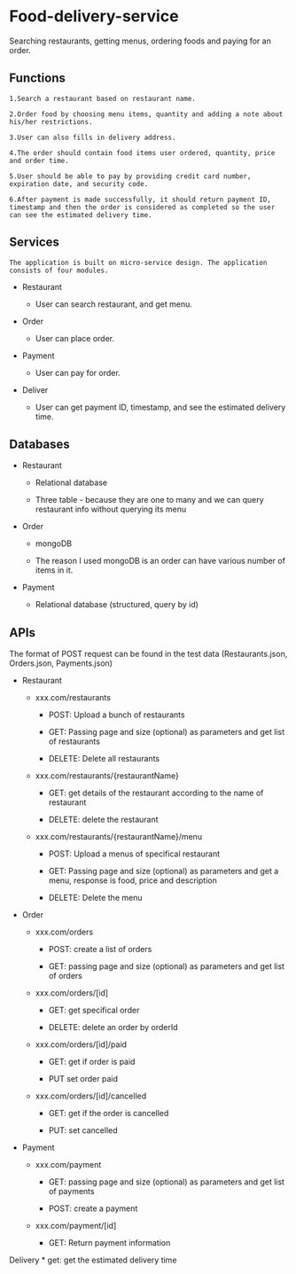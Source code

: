 # Food-delivery-service
Searching restaurants, getting menus, ordering foods and paying for an order.
## Functions
    1.Search a restaurant based on restaurant name.
    
    2.Order food by choosing menu items, quantity and adding a note about his/her restrictions.
    
    3.User can also fills in delivery address.
    
    4.The order should contain food items user ordered, quantity, price and order time.
    
    5.User should be able to pay by providing credit card number, expiration date, and security code.
    
    6.After payment is made successfully, it should return payment ID, timestamp and then the order is considered as completed so the user can see the estimated delivery time.

## Services
    The application is built on micro-service design. The application consists of four modules.
    
* Restaurant
  * User can search restaurant, and get menu.

* Order
  * User can place order.

* Payment
  * User can pay for order.
 
* Deliver
  * User can get payment ID, timestamp, and see the estimated delivery time.
 
## Databases
* Restaurant

  * Relational database

  * Three table - because they are one to many and we can query restaurant info without querying its menu

* Order

  * mongoDB

  * The reason I used mongoDB is an order can have various number of items in it.

* Payment

  * Relational database (structured, query by id)
 
 ## APIs 
 The format of POST request can be found in the test data (Restaurants.json, Orders.json, Payments.json)

* Restaurant

  * xxx.com/restaurants
     
     * POST: Upload a bunch of restaurants

     * GET: Passing  page and size (optional) as parameters and get list of restaurants

     * DELETE: Delete all restaurants
     
   * xxx.com/restaurants/{restaurantName}

     * GET: get details of the restaurant according to the name of restaurant

     * DELETE: delete the restaurant

  * xxx.com/restaurants/{restaurantName}/menu

     * POST: Upload a menus of specifical restaurant

     * GET: Passing page and size (optional) as parameters and get a menu, response is food, price and description

     * DELETE: Delete the menu
     

* Order

   * xxx.com/orders

     * POST: create a list of orders

     * GET: passing page and size (optional) as parameters and get list of orders
     

   * xxx.com/orders/[id]
  
     * GET: get specifical order
     
     * DELETE: delete an order by orderId

   * xxx.com/orders/[id]/paid

     * GET: get if order is paid

     * PUT set order paid

   * xxx.com/orders/[id]/cancelled

     * GET: get if the order is cancelled

     * PUT: set cancelled

 * Payment

   * xxx.com/payment

     * GET: passing page and size (optional) as parameters and get list of payments

     * POST: create a payment

   * xxx.com/payment/[id]

     * GET: Return payment information
   
  Delivery
    * get: get the estimated delivery time


 
